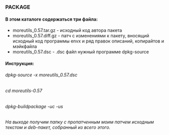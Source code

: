 ### PACKAGE
#### В этом каталоге содержаться три файла:
+ moreutils_0.57.tar.gz - исходный код автора пакета
+ moreutils_0.57.diff.gz - патч с изменениями к пакету, вносящий исходный код программы envx и ряд правок описаний, копирайтов и мэйкфайла
+ moreutils_0.57.dsc - .dsc файл нужный программе dpkg-source

#### Инструкция:
###### dpkg-source -x moreutils_0.57.dsc
###### cd moreutils-0.57
###### dpkg-buildpackage -uc -us

###### На выходе получим папку с пропатченным моим патчем исходным текстом и deb-пакет, собранный из всего этого.
